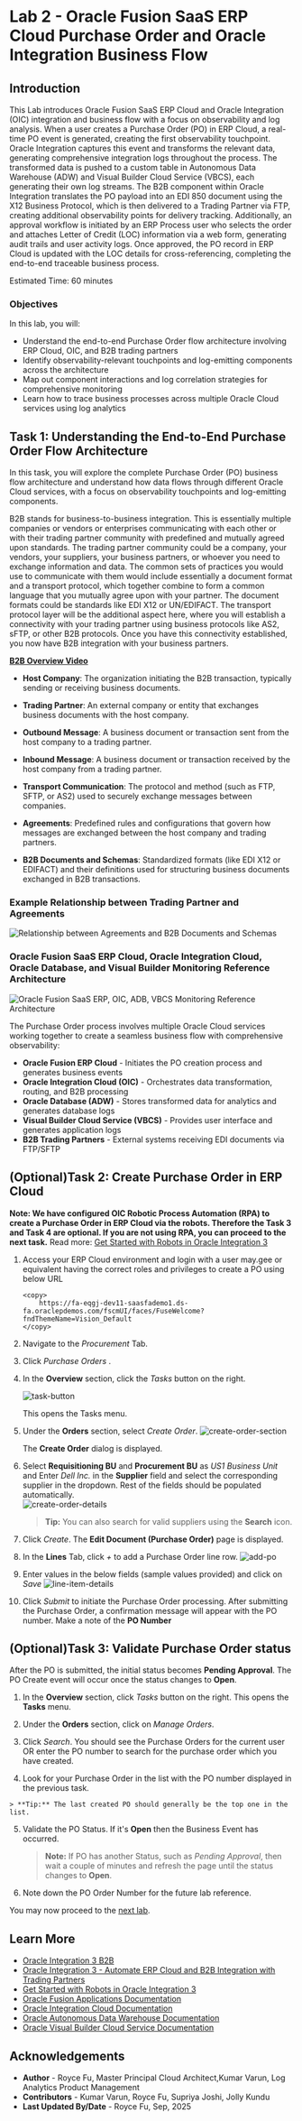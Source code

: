 # Lab 2 - Oracle Fusion SaaS ERP Cloud Purchase Order and Oracle Integration Business Flow

## Introduction

This Lab introduces Oracle Fusion SaaS ERP Cloud and Oracle Integration (OIC) integration and business flow with a focus on observability and log analysis. When a user creates a Purchase Order (PO) in ERP Cloud, a real-time PO event is generated, creating the first observability touchpoint. Oracle Integration captures this event and transforms the relevant data, generating comprehensive integration logs throughout the process. The transformed data is pushed to a custom table in Autonomous Data Warehouse (ADW) and Visual Builder Cloud Service (VBCS), each generating their own log streams. The B2B component within Oracle Integration translates the PO payload into an EDI 850 document using the X12 Business Protocol, which is then delivered to a Trading Partner via FTP, creating additional observability points for delivery tracking. Additionally, an approval workflow is initiated by an ERP Process user who selects the order and attaches Letter of Credit (LOC) information via a web form, generating audit trails and user activity logs. Once approved, the PO record in ERP Cloud is updated with the LOC details for cross-referencing, completing the end-to-end traceable business process.


Estimated Time: 60 minutes

### Objectives
In this lab, you will:
- Understand the end-to-end Purchase Order flow architecture involving ERP Cloud, OIC, and B2B trading partners
- Identify observability-relevant touchpoints and log-emitting components across the architecture
- Map out component interactions and log correlation strategies for comprehensive monitoring
- Learn how to trace business processes across multiple Oracle Cloud services using log analytics

## Task 1: Understanding the End-to-End Purchase Order Flow Architecture

In this task, you will explore the complete Purchase Order (PO) business flow architecture and understand how data flows through different Oracle Cloud services, with a focus on observability touchpoints and log-emitting components.

B2B stands for business-to-business integration. This is essentially multiple companies or vendors or enterprises communicating with each other or with their trading partner community with predefined and mutually agreed upon standards. The trading partner community could be a company, your vendors, your suppliers, your business partners, or whoever you need to exchange information and data. The common sets of practices you would use to communicate with them would include essentially a document format and a transport protocol, which together combine to form a common language that you mutually agree upon with your partner. The document formats could be standards like EDI X12 or UN/EDIFACT. The transport protocol layer will be the additional aspect here, where you will establish a connectivity with your trading partner using business protocols like AS2, sFTP, or other B2B protocols. Once you have this connectivity established, you now have B2B integration with your business partners.

**[B2B Overview Video](https://videohub.oracle.com/media/B2B%20in%20Oracle%20Integration%203/1_l80kjw3v/214384793)**

- **Host Company**: The organization initiating the B2B transaction, typically sending or receiving business documents.

- **Trading Partner**: An external company or entity that exchanges business documents with the host company.

- **Outbound Message**: A business document or transaction sent from the host company to a trading partner.

- **Inbound Message**: A business document or transaction received by the host company from a trading partner.

- **Transport Communication**: The protocol and method (such as FTP, SFTP, or AS2) used to securely exchange messages between companies.

- **Agreements**: Predefined rules and configurations that govern how messages are exchanged between the host company and trading partners.

- **B2B Documents and Schemas**: Standardized formats (like EDI X12 or EDIFACT) and their definitions used for structuring business documents exchanged in B2B transactions.

### Example Relationship between Trading Partner and Agreements

![Relationship between Agreements and B2B Documents and Schemas](images/logan-ll-b2b-trading-relationshiptp-agreements.png)

### Oracle Fusion SaaS ERP Cloud, Oracle Integration Cloud, Oracle Database, and Visual Builder Monitoring Reference Architecture

![Oracle Fusion SaaS ERP, OIC, ADB, VBCS Monitoring Reference Architecture](images/logan-ll-fusion-oic-adb-vbcs-flow-architecture-with-observability.png)

The Purchase Order process involves multiple Oracle Cloud services working together to create a seamless business flow with comprehensive observability:

- **Oracle Fusion ERP Cloud** - Initiates the PO creation process and generates business events
- **Oracle Integration Cloud (OIC)** - Orchestrates data transformation, routing, and B2B processing
- **Oracle Database (ADW)** - Stores transformed data for analytics and generates database logs
- **Visual Builder Cloud Service (VBCS)** - Provides user interface and generates application logs
- **B2B Trading Partners** - External systems receiving EDI documents via FTP/SFTP

## (Optional)Task 2: Create Purchase Order in ERP Cloud

**Note: We have configured OIC Robotic Process Automation (RPA) to create a Purchase Order in ERP Cloud via the robots. Therefore the Task 3 and Task 4 are optional. If you are not using RPA, you can proceed to the next task.** Read more: [Get Started with Robots in Oracle Integration 3](https://livelabs.oracle.com/pls/apex/f?p=133:180:110448655824915::::wid:3996)

 1. Access your ERP Cloud environment and login with a user may.gee or equivalent having the correct roles and privileges to create a PO using below URL
    ```
    <copy>
        https://fa-eqgj-dev11-saasfademo1.ds-fa.oraclepdemos.com/fscmUI/faces/FuseWelcome?fndThemeName=Vision_Default
    </copy>   
    ```
    
 2. Navigate to the <em> Procurement </em> Tab.

 3. Click <em> Purchase Orders </em> .

 4. In the **Overview** section, click the <em>Tasks</em> button on the right. 
   
    ![task-button](images/task-button.jpg) 

    This opens the Tasks menu.

 5. Under the **Orders** section, select <em>Create Order</em>. 
    ![create-order-section](images/create-order-link.jpg) 

    The **Create Order** dialog is displayed. 

 6. Select **Requisitioning BU** and **Procurement BU** as <em>US1 Business Unit</em> and Enter <em>Dell Inc.</em> in the **Supplier** field and select the corresponding supplier in the dropdown. Rest of the fields should be populated automatically.  
 ![create-order-details](images/create-order-details.jpg)          
 
      
      > **Tip:** You can also search for valid suppliers using the **Search** icon.

 7. Click <em>Create</em>. The **Edit Document (Purchase Order)** page is displayed. 

 8. In the **Lines** Tab, click <em>+</em> to add a Purchase Order line row. 
  ![add-po](images/add-po.jpg) 

 9. Enter values in the below fields (sample values provided) and click on <em>Save</em>
    ![line-item-details](images/line-item-table.jpg) 

 10. Click <em>Submit</em> to initiate the Purchase Order processing. After submitting the Purchase Order, a confirmation message will appear with the PO number. Make a note of the **PO Number**


## (Optional)Task 3: Validate Purchase Order status

After the PO is submitted, the initial status becomes **Pending Approval**. The PO Create event will occur once the status changes to **Open**.

 1.  In the **Overview** section, click <em>Tasks</em> button on the right. This opens the **Tasks** menu.

 2.  Under the **Orders** section, click on <em>Manage Orders</em>.

 3.  Click <em>Search</em>. You should see the Purchase Orders for the current user OR enter the PO number to search for the purchase order which you have created.

 4.  Look for your Purchase Order in the list with the PO number displayed in the previous task.

    > **Tip:** The last created PO should generally be the top one in the list. 

 5. Validate the PO Status. If it's **Open** then the Business Event has occurred.

    > **Note:** If PO has another Status, such as <em>Pending Approval</em>, then wait a couple of minutes and refresh the page until the status changes to **Open**. 
 
 6. Note down the PO Order Number for the future lab reference.

You may now proceed to the [next lab](#next).

## Learn More

* [Oracle Integration 3 B2B](https://livelabs.oracle.com/pls/apex/r/dbpm/livelabs/run-workshop?p210_wid=3921&p210_wec=&session=10094054008456)
* [Oracle Integration 3 - Automate ERP Cloud and B2B Integration with Trading Partners](https://livelabs.oracle.com/pls/apex/r/dbpm/livelabs/run-workshop?p210_wid=3803&p210_wec=&session=25827311700854)
* [Get Started with Robots in Oracle Integration 3](https://livelabs.oracle.com/pls/apex/f?p=133:180:110448655824915::::wid:3996)
* [Oracle Fusion Applications Documentation](https://docs.oracle.com/en/applications/)
* [Oracle Integration Cloud Documentation](https://docs.oracle.com/en/cloud/paas/integration-cloud/)
* [Oracle Autonomous Data Warehouse Documentation](https://docs.oracle.com/en/cloud/paas/autonomous-data-warehouse/)
* [Oracle Visual Builder Cloud Service Documentation](https://docs.oracle.com/en/cloud/paas/visual-builder-cloud/)


## Acknowledgements
* **Author** - Royce Fu, Master Principal Cloud Architect,Kumar Varun, Log Analytics Product Management
* **Contributors** -  Kumar Varun, Royce Fu, Supriya Joshi, Jolly Kundu
* **Last Updated By/Date** - Royce Fu, Sep, 2025
